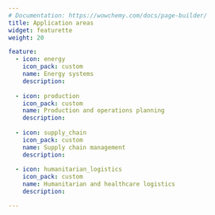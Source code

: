 ```yaml
---
# Documentation: https://wowchemy.com/docs/page-builder/
title: Application areas
widget: featurette 
weight: 20

feature:
  - icon: energy 
    icon_pack: custom
    name: Energy systems
    description: 
    
  - icon: production
    icon_pack: custom
    name: Production and operations planning
    description:
    
  - icon: supply_chain
    icon_pack: custom
    name: Supply chain management
    description:
    
  - icon: humanitarian_logistics
    icon_pack: custom
    name: Humanitarian and healthcare logistics
    description:

---
```



<style>
	/* set icons sizes*/
	#applications .row.featurette .col-12 .featurette-icon img {
   	 height: 50%;
 	 width: 50%}
@media (min-width: 576px)
{   /* remove unnecessary "grey" object that appears on the page for some reason */
    #applications .row.featurette .col-md-12:nth-child(2) {display: none}
    /* centre and make fit the whole space for the applications section (each application takes 25% of the total width*/
    #applications .row.featurette {justify-content: center}
    #applications .row.featurette .col-sm-4 {
    max-width: 100% !important;
    flex: 0 0 25%; }

    
}
 </style>